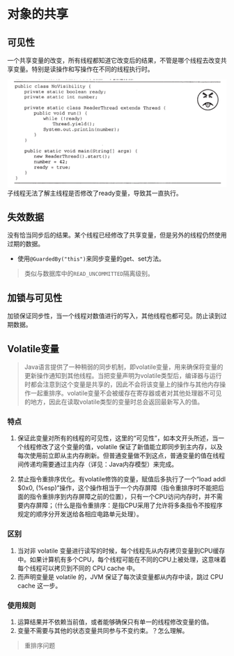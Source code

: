 # 对象的共享
## 可见性
一个共享变量的改变，所有线程都知道它改变后的结果，不管是哪个线程去改变共享变量。特别是读操作和写操作在不同的线程执行时。

![可见性](../../img/可见性.png)
子线程无法了解主线程是否修改了ready变量，导致其一直执行。
## 失效数据 
没有恰当同步后的结果。某个线程已经修改了共享变量，但是另外的线程仍然使用过期的数据。
- 使用`@GuardedBy("this")`来同步变量的get、set方法。
>类似与数据库中的`READ_UNCOMMITTED`隔离级别。

## 加锁与可见性 
加锁保证同步性，当一个线程对数值进行的写入，其他线程也都可见。防止读到过期数据。

## Volatile变量 
>Java语言提供了一种稍弱的同步机制，即volatile变量，用来确保将变量的更新操作通知到其他线程。当把变量声明为volatile类型后，编译器与运行时都会注意到这个变量是共享的，因此不会将该变量上的操作与其他内存操作一起重排序。volatile变量不会被缓存在寄存器或者对其他处理器不可见的地方，因此在读取volatile类型的变量时总会返回最新写入的值。

### 特点
1. 保证此变量对所有的线程的可见性，这里的“可见性”，如本文开头所述，当一个线程修改了这个变量的值，volatile 保证了新值能立即同步到主内存，以及每次使用前立即从主内存刷新。但普通变量做不到这点，普通变量的值在线程间传递均需要通过主内存（详见：Java内存模型）来完成。

2. 禁止指令重排序优化。有volatile修饰的变量，赋值后多执行了一个“load addl $0x0, (%esp)”操作，这个操作相当于一个内存屏障（指令重排序时不能把后面的指令重排序到内存屏障之前的位置），只有一个CPU访问内存时，并不需要内存屏障；（什么是指令重排序：是指CPU采用了允许将多条指令不按程序规定的顺序分开发送给各相应电路单元处理）。

### 区别
1. 当对非 volatile 变量进行读写的时候，每个线程先从内存拷贝变量到CPU缓存中。如果计算机有多个CPU，每个线程可能在不同的CPU上被处理，这意味着每个线程可以拷贝到不同的 CPU cache 中。
2. 而声明变量是 volatile 的，JVM 保证了每次读变量都从内存中读，跳过 CPU cache 这一步。

### 使用规则
1. 运算结果并不依赖当前值，或者能够确保只有单一的线程修改变量的值。
2. 变量不需要与其他的状态变量共同参与不变约束。？怎么理解。
>重排序问题
